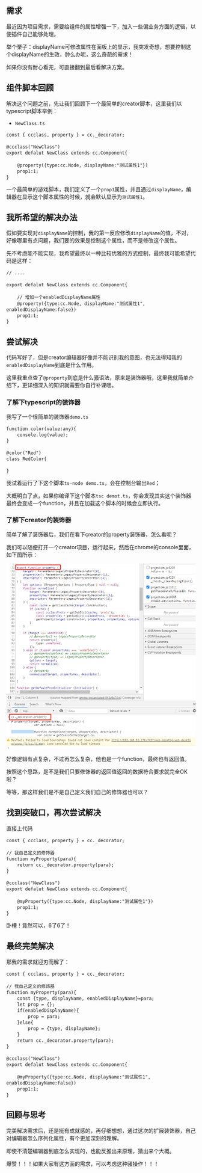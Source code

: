 ## 需求
最近因为项目需求，需要给组件的属性增强一下，加入一些偏业务方面的逻辑，以便插件自己能够处理。

举个栗子：displayName可修改属性在面板上的显示，我突发奇想，想要控制这个displayName的生效，肿么办呢，这么奇葩的需求！

如果你没有耐心看完，可直接翻到最后看解决方案。

## 组件脚本回顾

解决这个问题之前，先让我们回顾下一个最简单的creator脚本，这里我们以typescript脚本举例：

- `NewClass.ts`
```
const { ccclass, property } = cc._decorator;

@ccclass("NewClass")
export defalut NewClass extends cc.Component{

    @property({type:cc.Node, displayName:"测试属性1"})
    prop1:1;
}
```

一个最简单的游戏脚本，我们定义了一个`prop1`属性，并且通过`displayName`，编辑器在显示这个脚本属性的时候，就会默认显示为`测试属性1`。

## 我所希望的解决办法

假如要实现对`displayName`的控制，我的第一反应修改`displayName`的值，不对，好像哪里有点问题，我们要的效果是控制这个属性，而不是修改这个属性。

先不考虑能不能实现，我希望最终以一种比较优雅的方式控制，最终我可能希望代码是这样：

```
// ....

export defalut NewClass extends cc.Component{

    // 增加一个enabledDisplayName属性
    @property({type:cc.Node, displayName:"测试属性1", enabledDisplayName:false})
    prop1:1;
}
```

## 尝试解决

代码写好了，但是creator编辑器好像并不能识别我的意图，也无法得知我的`enabledDisplayName`到底是什么作用。

这里我重点查了`@property`到底是什么骚语法，原来是装饰器哦，这里我就简单介绍下，更详细深入的知识就需要你自行补课喽。

### 了解下typescript的装饰器

我写了一个很简单的装饰器`demo.ts`
```
function color(value:any){
    console.log(value);
}

@color("Red")
class RedColor{

}

```
我试着运行了下这个脚本`ts-node demo.ts`，会在控制台输出`Red`；

大概明白了点，如果你编译下这个脚本`tsc demot.ts`，你会发现其实这个装饰器最终会变成一个function，并且在加载这个脚本的时候会立即执行。


### 了解下creator的装饰器

简单了解了装饰器后，我们在看下creator的property装饰器，怎么看呢？

我们可以随便打开一个creator项目，运行起来，然后在chrome的console里面，如下图所示：

![](res/%E5%BE%AE%E4%BF%A1%E5%9B%BE%E7%89%87_20210323175745.png)

好像逻辑有点复杂，不过再怎么复杂，他也是一个function，最终也有返回值。

按照这个思路，是不是我们只要修饰器的返回值返回的数据符合要求就完全OK啦？

等等，那这样我们是不是自己定义我们自己的修饰器也可以？

## 找到突破口，再次尝试解决

直接上代码

```
const { ccclass, property } = cc._decorator;

// 我自己定义的修饰器
function myProperty(para){
    return cc._decorator.property(para);
}

@ccclass("NewClass")
export defalut NewClass extends cc.Component{

    @myProperty({type:cc.Node, displayName:"测试属性1"})
    prop1:1;
}

```
卧槽！竟然可以，6了6了！

## 最终完美解决

那我的需求就迎刃而解了：

```
const { ccclass, property } = cc._decorator;

// 我自己定义的修饰器
function myProperty(para){
    const {type, displayName, enabledDisplayName}=para;
    let prop = {};
    if(enabledDisplayName){
        prop = para;
    }else{
        prop = {type, displayName};
    }
    return cc._decorator.property(para);
}

@ccclass("NewClass")
export defalut NewClass extends cc.Component{

    @myProperty({type:cc.Node, displayName:"测试属性1", enabledDisplayName:false})
    prop1:1;
}
```

## 回顾与思考

完美解决需求后，还是挺有成就感的，再仔细想想，通过这次的扩展装饰器，自己对编辑器怎么序列化属性，有个更加深刻的理解。

即使不清楚编辑器到底怎么实现的，也能反推出来原理，猜出来个大概。

爆赞！！！如果大家有这方面的需求，可以考虑这种骚操作！！！
